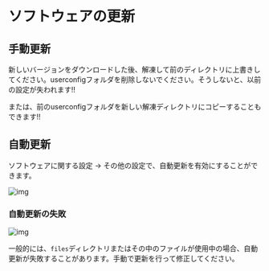 # ソフトウェアの更新

## 手動更新

新しいバージョンをダウンロードした後、解凍して前のディレクトリに上書きしてください。userconfigフォルダを削除しないでください。そうしないと、以前の設定が失われます!!

または、前のuserconfigフォルダを新しい解凍ディレクトリにコピーすることもできます!!

## 自動更新

ソフトウェアに関する設定 -> その他の設定で、自動更新を有効にすることができます。

![img](https://image.lunatranslator.org/zh/update.png)

### 自動更新の失敗

![img](https://image.lunatranslator.org/zh/refused.png)

一般的には、`files`ディレクトリまたはその中のファイルが使用中の場合、自動更新が失敗することがあります。手動で更新を行って修正してください。